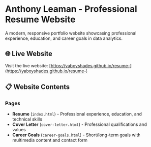 # Anthony Leaman - Professional Resume Website

A modern, responsive portfolio website showcasing professional experience, education, and career goals in data analytics.

## 🌐 Live Website

Visit the live website: [https://yaboyshades.github.io/resume-](https://yaboyshades.github.io/resume-)

## 📋 Website Contents

### Pages
- **Resume** (`index.html`) - Professional experience, education, and technical skills
- **Cover Letter** (`cover-letter.html`) - Professional qualifications and values
- **Career Goals** (`career-goals.html`) - Short/long-term goals with multimedia content and contact form

